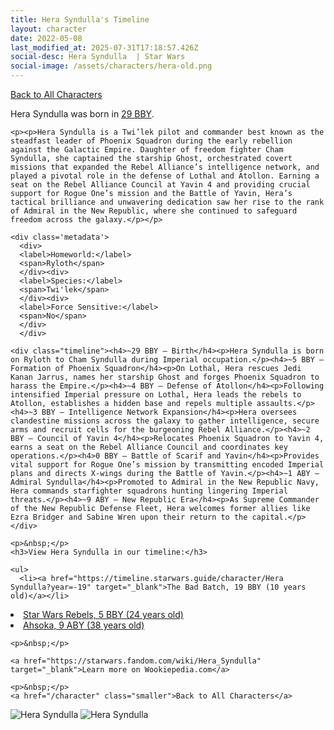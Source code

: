 ```yaml
---
title: Hera Syndulla's Timeline
layout: character
date: 2022-05-08
last_modified_at: 2025-07-31T17:18:57.426Z
social-desc: Hera Syndulla  | Star Wars
social-image: /assets/characters/hera-old.png
---
```

<a href="/character" class="smaller">Back to All Characters</a>

<div class="character-profile container">
  <div class="col-10">
    <p>
    Hera Syndulla             was born in <a href="https://timeline.starwars.guide/character/Hera Syndulla?year=-29" target="_blank">29 BBY</a>.
    </p>

    <p><p>Hera Syndulla is a Twi’lek pilot and commander best known as the steadfast leader of Phoenix Squadron during the early rebellion against the Galactic Empire. Daughter of freedom fighter Cham Syndulla, she captained the starship Ghost, orchestrated covert missions that expanded the Rebel Alliance’s intelligence network, and played a pivotal role in the defense of Lothal and Atollon. Earning a seat on the Rebel Alliance Council at Yavin 4 and providing crucial support for Rogue One’s mission and the Battle of Yavin, Hera’s tactical brilliance and unwavering dedication saw her rise to the rank of Admiral in the New Republic, where she continued to safeguard freedom across the galaxy.</p></p>
    
    <div class='metadata'>
      <div>
      <label>Homeworld:</label>
      <span>Ryloth</span>
      </div><div>
      <label>Species:</label>
      <span>Twi'lek</span>
      </div><div>
      <label>Force Sensitive:</label>
      <span>No</span>
      </div>
      </div>

    <div class="timeline"><h4>~29 BBY – Birth</h4><p>Hera Syndulla is born on Ryloth to Cham Syndulla during Imperial occupation.</p><h4>~5 BBY – Formation of Phoenix Squadron</h4><p>On Lothal, Hera rescues Jedi Kanan Jarrus, names her starship Ghost and forges Phoenix Squadron to harass the Empire.</p><h4>~4 BBY – Defense of Atollon</h4><p>Following intensified Imperial pressure on Lothal, Hera leads the rebels to Atollon, establishes a hidden base and repels multiple assaults.</p><h4>~3 BBY – Intelligence Network Expansion</h4><p>Hera oversees clandestine missions across the galaxy to gather intelligence, secure arms and recruit cells for the burgeoning Rebel Alliance.</p><h4>~2 BBY – Council of Yavin 4</h4><p>Relocates Phoenix Squadron to Yavin 4, earns a seat on the Rebel Alliance Council and coordinates key operations.</p><h4>0 BBY – Battle of Scarif and Yavin</h4><p>Provides vital support for Rogue One’s mission by transmitting encoded Imperial plans and directs X-wings during the Battle of Yavin.</p><h4>~1 ABY – Admiral Syndulla</h4><p>Promoted to Admiral in the New Republic Navy, Hera commands starfighter squadrons hunting lingering Imperial threats.</p><h4>~9 ABY – New Republic Era</h4><p>As Supreme Commander of the New Republic Defense Fleet, Hera welcomes former allies like Ezra Bridger and Sabine Wren upon their return to the capital.</p></div>
    
    <p>&nbsp;</p>
    <h3>View Hera Syndulla in our timeline:</h3>

    <ul>
      <li><a href="https://timeline.starwars.guide/character/Hera Syndulla?year=-19" target="_blank">The Bad Batch, 19 BBY (10 years old)</a></li>
  <li><a href="https://timeline.starwars.guide/character/Hera Syndulla?year=-5" target="_blank">Star Wars Rebels, 5 BBY (24 years old)</a></li>
  <li><a href="https://timeline.starwars.guide/character/Hera Syndulla?year=9" target="_blank">Ahsoka, 9 ABY (38 years old)</a></li>
    </ul>

    <p>&nbsp;</p>

    <a href="https://starwars.fandom.com/wiki/Hera_Syndulla" target="_blank">Learn more on Wookiepedia.com</a>

    <p>&nbsp;</p>
    <a href="/character" class="smaller">Back to All Characters</a>
  </div>
  <div class="character_image col-2">
    <img src="https://timeline.starwars.guide//images/hera-old.png" alt="Hera Syndulla" />
    <img src="https://timeline.starwars.guide//images/hera.png" alt="Hera Syndulla" />
    <script async src="https://pagead2.googlesyndication.com/pagead/js/adsbygoogle.js?client=ca-pub-6056590143595280"
        crossorigin="anonymous"></script>
    <!-- starwars character -->
    <ins class="adsbygoogle"
        style="display:block; min-height: 280px; width: 100%;"
        data-ad-client="ca-pub-6056590143595280"
        data-ad-slot="1622037034"
        data-ad-format="auto"
        data-full-width-responsive="true"></ins>
    <script>
        (adsbygoogle = window.adsbygoogle || []).push({});
    </script>
  </div>
</div>
